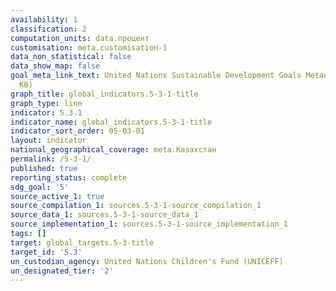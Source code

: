```yaml
---
availability: 1
classification: 2
computation_units: data.процент
customisation: meta.customisation-1
data_non_statistical: false
data_show_map: false
goal_meta_link_text: United Nations Sustainable Development Goals Metadata (PDF 207
  KB)
graph_title: global_indicators.5-3-1-title
graph_type: line
indicator: 5.3.1
indicator_name: global_indicators.5-3-1-title
indicator_sort_order: 05-03-01
layout: indicator
national_geographical_coverage: meta.Казахстан
permalink: /5-3-1/
published: true
reporting_status: complete
sdg_goal: '5'
source_active_1: true
source_compilation_1: sources.5-3-1-source_compilation_1
source_data_1: sources.5-3-1-source_data_1
source_implementation_1: sources.5-3-1-source_implementation_1
tags: []
target: global_targets.5-3-title
target_id: '5.3'
un_custodian_agency: United Nations Children's Fund (UNICEFF)
un_designated_tier: '2'
---
```

